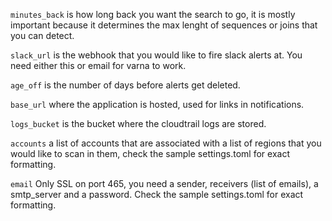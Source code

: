 `minutes_back` is how long back you want the search to go, it is mostly important because it determines the max lenght of sequences or joins that you can detect.

`slack_url` is the webhook that you would like to fire slack alerts at. You need either this or email for varna to work.

`age_off` is the number of days before alerts get deleted.

`base_url` where the application is hosted, used for links in notifications.

`logs_bucket` is the bucket where the cloudtrail logs are stored.

`accounts` a list of accounts that are associated with a list of regions that you would like to scan in them, check the sample settings.toml for exact formatting.

`email` Only SSL on port 465, you need a sender, receivers (list of emails), a smtp_server and a password. Check the sample settings.toml for exact formatting.
